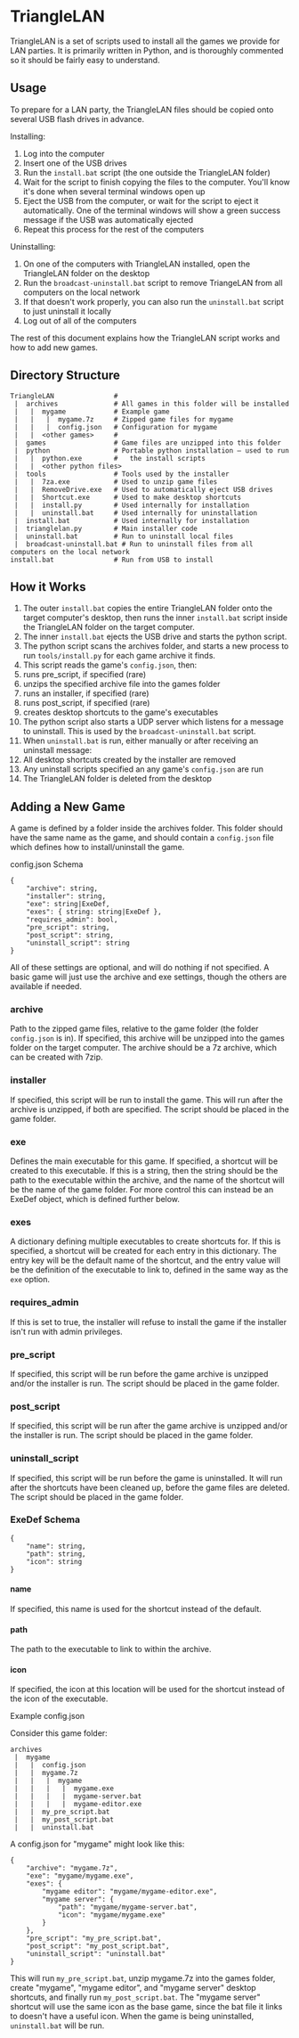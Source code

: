 # TriangleLAN
TriangleLAN is a set of scripts used to install all the games we provide for LAN parties. It is primarily written in Python, and is thoroughly commented so it should be fairly easy to understand.

## Usage
To prepare for a LAN party, the TriangleLAN files should be copied onto several USB flash drives in advance.

Installing:

1. Log into the computer
2. Insert one of the USB drives
3. Run the `install.bat` script (the one outside the TriangleLAN folder)
4. Wait for the script to finish copying the files to the computer. You'll know it's done when several terminal windows open up
5. Eject the USB from the computer, or wait for the script to eject it automatically. One of the terminal windows will show a green success message if the USB was automatically ejected
6. Repeat this process for the rest of the computers

Uninstalling:

1. On one of the computers with TriangleLAN installed, open the TriangleLAN folder on the desktop
2. Run the `broadcast-uninstall.bat` script to remove TriangeLAN from all computers on the local network
3. If that doesn't work properly, you can also run the `uninstall.bat` script to just uninstall it locally
4. Log out of all of the computers

The rest of this document explains how the TriangleLAN script works and how to add new games.

## Directory Structure
```
TriangleLAN               #
 |  archives              # All games in this folder will be installed
 |   |  mygame            # Example game
 |   |   |  mygame.7z     # Zipped game files for mygame
 |   |   |  config.json   # Configuration for mygame
 |   |  <other games>     #
 |  games                 # Game files are unzipped into this folder
 |  python                # Portable python installation — used to run
 |   |  python.exe        #   the install scripts
 |   |  <other python files>
 |  tools                 # Tools used by the installer
 |   |  7za.exe           # Used to unzip game files
 |   |  RemoveDrive.exe   # Used to automatically eject USB drives
 |   |  Shortcut.exe      # Used to make desktop shortcuts
 |   |  install.py        # Used internally for installation
 |   |  uninstall.bat     # Used internally for uninstallation
 |  install.bat           # Used internally for installation
 |  trianglelan.py        # Main installer code 
 |  uninstall.bat         # Run to uninstall local files
 |  broadcast-uninstall.bat # Run to uninstall files from all computers on the local network
install.bat               # Run from USB to install
```

## How it Works
1. The outer `install.bat` copies the entire TriangleLAN folder onto the target computer's desktop, then runs the inner `install.bat` script inside the TriangleLAN folder on the target computer.
2. The inner `install.bat` ejects the USB drive and starts the python script.
3. The python script scans the archives folder, and starts a new process to run `tools/install.py` for each game archive it finds.
4. This script reads the game's `config.json`, then:
  1. runs pre_script, if specified (rare)
  2. unzips the specified archive file into the games folder
  3. runs an installer, if specified (rare)
  4. runs post_script, if specified (rare)
  5. creates desktop shortcuts to the game's executables
5. The python script also starts a UDP server which listens for a message to uninstall. This is used by the `broadcast-uninstall.bat` script.
6. When `uninstall.bat` is run, either manually or after receiving an uninstall message:
  1. All desktop shortcuts created by the installer are removed
  2. Any uninstall scripts specified an any game's `config.json` are run
  3. The TriangleLAN folder is deleted from the desktop

## Adding a New Game
A game is defined by a folder inside the archives folder. This folder should have the same name as the game, and should contain a `config.json` file which defines how to install/uninstall the game.

config.json Schema
```
{
    "archive": string,
    "installer": string,
    "exe": string|ExeDef,
    "exes": { string: string|ExeDef },
    "requires_admin": bool,
    "pre_script": string,
    "post_script": string,
    "uninstall_script": string
}
```

All of these settings are optional, and will do nothing if not specified. A basic game will just use the archive and exe settings, though the others are available if needed.

### archive
Path to the zipped game files, relative to the game folder (the folder `config.json` is in). If specified, this archive will be unzipped into the games folder on the target computer. The archive should be a 7z archive, which can be created with 7zip.

### installer
If specified, this script will be run to install the game. This will run after the archive is unzipped, if both are specified. The script should be placed in the game folder.

### exe
Defines the main executable for this game. If specified, a shortcut will be created to this executable. If this is a string, then the string should be the path to the executable within the archive, and the name of the shortcut will be the name of the game folder. For more control this can instead be an ExeDef object, which is defined further below.

### exes
A dictionary defining multiple executables to create shortcuts for. If this is specified, a shortcut will be created for each entry in this dictionary. The entry key will be the default name of the shortcut, and the entry value will be the definition of the executable to link to, defined in the same way as the `exe` option.

### requires_admin
If this is set to true, the installer will refuse to install the game if the installer isn't run with admin privileges.

### pre_script
If specified, this script will be run before the game archive is unzipped and/or the installer is run. The script should be placed in the game folder.

### post_script
If specified, this script will be run after the game archive is unzipped and/or the installer is run. The script should be placed in the game folder.

### uninstall_script
If specified, this script will be run before the game is uninstalled. It will run after the shortcuts have been cleaned up, before the game files are deleted. The script should be placed in the game folder.

### ExeDef Schema
```
{
    "name": string,
    "path": string,
    "icon": string
}
```

#### name
If specified, this name is used for the shortcut instead of the default.

#### path
The path to the executable to link to within the archive.

#### icon
If specified, the icon at this location will be used for the shortcut instead of the icon of the executable.


Example config.json

Consider this game folder:

```
archives
 |  mygame
 |   |  config.json
 |   |  mygame.7z
 |   |   |  mygame
 |   |   |   |  mygame.exe
 |   |   |   |  mygame-server.bat
 |   |   |   |  mygame-editor.exe
 |   |  my_pre_script.bat
 |   |  my_post_script.bat
 |   |  uninstall.bat
 ```

A config.json for "mygame" might look like this:

```
{
    "archive": "mygame.7z",
    "exe": "mygame/mygame.exe",
    "exes": {
        "mygame editor": "mygame/mygame-editor.exe",
        "mygame server": {
            "path": "mygame/mygame-server.bat",
            "icon": "mygame/mygame.exe"
        }
    },
    "pre_script": "my_pre_script.bat",
    "post_script": "my_post_script.bat",
    "uninstall_script": "uninstall.bat"
}
```

This will run `my_pre_script.bat`, unzip mygame.7z into the games folder, create "mygame", "mygame editor", and "mygame server" desktop shortcuts, and finally run `my_post_script.bat`. The "mygame server" shortcut will use the same icon as the base game, since the bat file it links to doesn't have a useful icon. When the game is being uninstalled, `uninstall.bat` will be run.
